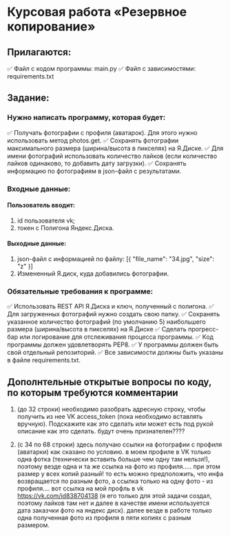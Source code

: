 # Курсовая работа «Резервное копирование»

## Прилагаются:
✅ Файл с кодом программы: main.py
✅ Файл с зависимостями: requirements.txt

## Задание:

### Нужно написать программу, которая будет:
✅ Получать фотографии с профиля (аватарок). Для этого нужно использовать метод photos.get. 
✅ Сохранять фотографии максимального размера (ширина/высота в пикселях) на Я.Диске.
✅ Для имени фотографий использовать количество лайков (если количество лайков одинаково, то добавить дату загрузки).
✅ Сохранять информацию по фотографиям в json-файл с результатами.

### Входные данные:
#### Пользователь вводит:
1) id пользователя vk;
2) токен с Полигона Яндекс.Диска. 
   
#### Выходные данные:
1) json-файл с информацией по файлу:
   [{
    "file_name": "34.jpg",
    "size": "z"
    }]
2) Измененный Я.диск, куда добавились фотографии.​​

### Обязательные требования к программе:
✅ Использовать REST API Я.Диска и ключ, полученный с полигона.
✅ Для загруженных фотографий нужно создать свою папку.
✅ Сохранять указанное количество фотографий (по умолчанию 5) наибольшего размера (ширина/высота в пикселях) на Я.Диске
✅ Сделать прогресс-бар или логирование для отслеживания процесса программы. 
✅ Код программы должен удовлетворять PEP8.
✅ У программы должен быть свой отдельный репозиторий.
✅ Все зависимости должны быть указаны в файле requiremеnts.txt.​ 

## Дополнтельные открытые вопросы по коду, по которым требуются комментарии 

1) (до 32 строки) необходимо разобрать адресную строку, чтобы получить из нее VK access_token (пока необходимо вставлять вручную). Подскажите как это сделать или может есть под рукой описание как это сделать. будут очень признателен????

2) (с 34 по 68 строки) здесь получаю ссылки на фотографии с профиля (аватарки) как сказано по условию. в моем профиле в VK только одна фотка (технически вставить больше чем одну там нельзя!), поэтому везде одна и та же ссылка на фото из профиля..... при этом размер у всех копий разный! то есть можно предположить, что инфа возвращается по разным фото, а ссылка только на одну фото - из профиля....  вот ссылка на мой профль в vk https://vk.com/id838704138 (я его только для этой задачи создал, поэтому лайков там нет и далее в качестве имени используется дата заказчки фото на яндекс диск). далее везде в работе только одна полученная фото из профиля в пяти копиях с разным размером.
